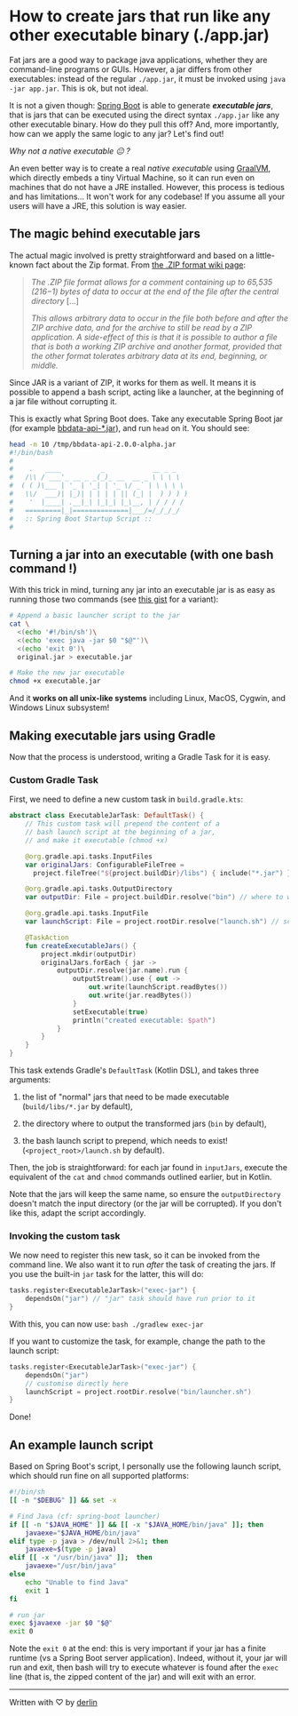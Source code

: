 # How to create jars that run like any other executable binary (./app.jar)

Fat jars are a good way to package java applications, whether they are command-line programs or GUIs. However, a jar differs from other executables: instead of the regular `./app.jar`, it must be invoked using `java -jar app.jar`. This is ok, but not ideal.

It is not a given though: [Spring Boot](https://docs.spring.io/spring-boot/docs/2.0.x/reference/html/deployment-install.html) is able to generate ***executable jars***, that is jars that can be executed using the direct syntax `./app.jar` like any other executable binary. How do they pull this off? And, more importantly, how can we apply the same logic to any jar? Let's find out!

*Why not a native executable 😐 ?*

An even better way is to create a real *native executable* using [GraalVM](https://www.graalvm.org), which directly embeds a tiny Virtual Machine, so it can run even on machines that do not have a JRE installed. However, this process is tedious and has limitations... It won't work for any codebase! If you assume all your users will have a JRE, this solution is way easier.

## The magic behind executable jars

The actual magic involved is pretty straightforward and based on a little-known fact about the Zip format. From [the .ZIP format wiki page](https://en.wikipedia.org/wiki/ZIP_(file_format)#Combination_with_other_file_formats):

> *The .ZIP file format allows for a comment containing up to 65,535 (216−1) bytes of data to occur at the end of the file after the central directory* \[...\]
> 
> *This allows arbitrary data to occur in the file both before and after the ZIP archive data, and for the archive to still be read by a ZIP application. A side-effect of this is that it is possible to author a file that is both a working ZIP archive and another format, provided that the other format tolerates arbitrary data at its end, beginning, or middle.*

Since JAR is a variant of ZIP, it works for them as well. It means it is possible to append a bash script, acting like a launcher, at the beginning of a jar file without corrupting it.

This is exactly what Spring Boot does. Take any executable Spring Boot jar (for example [bbdata-api-\*.jar](https://github.com/big-building-data/bbdata-api/releases/tag/nightly)), and run `head` on it. You should see:

```bash
head -n 10 /tmp/bbdata-api-2.0.0-alpha.jar
#!/bin/bash
#
#    .   ____          _            __ _ _
#   /\\ / ___'_ __ _ _(_)_ __  __ _ \ \ \ \
#  ( ( )\___ | '_ | '_| | '_ \/ _` | \ \ \ \
#   \\/  ___)| |_)| | | | | || (_| |  ) ) ) )
#    '  |____| .__|_| |_|_| |_\__, | / / / /
#   =========|_|==============|___/=/_/_/_/
#   :: Spring Boot Startup Script ::
#
```

## Turning a jar into an executable (with one bash command !)

With this trick in mind, turning any jar into an executable jar is as easy as running those two commands (see [this gist](https://gist.github.com/joewalnes/e200c21288edaa970453ec47b6711254) for a variant):

```bash
# Append a basic launcher script to the jar
cat \
  <(echo '#!/bin/sh')\
  <(echo 'exec java -jar $0 "$@"')\
  <(echo 'exit 0')\
  original.jar > executable.jar

# Make the new jar executable
chmod +x executable.jar
```

And it **works on all unix-like systems** including Linux, MacOS, Cygwin, and Windows Linux subsystem!

## Making executable jars using Gradle

Now that the process is understood, writing a Gradle Task for it is easy.

### Custom Gradle Task

First, we need to define a new custom task in `build.gradle.kts`:

```kotlin
abstract class ExecutableJarTask: DefaultTask() {
    // This custom task will prepend the content of a
    // bash launch script at the beginning of a jar,
    // and make it executable (chmod +x)

    @org.gradle.api.tasks.InputFiles
    var originalJars: ConfigurableFileTree = 
      project.fileTree("${project.buildDir}/libs") { include("*.jar") }

    @org.gradle.api.tasks.OutputDirectory
    var outputDir: File = project.buildDir.resolve("bin") // where to write the modified jar(s)

    @org.gradle.api.tasks.InputFile
    var launchScript: File = project.rootDir.resolve("launch.sh") // script to prepend

    @TaskAction
    fun createExecutableJars() {
        project.mkdir(outputDir)
        originalJars.forEach { jar ->
            outputDir.resolve(jar.name).run {
                outputStream().use { out ->
                    out.write(launchScript.readBytes())
                    out.write(jar.readBytes())
                }
                setExecutable(true)
                println("created executable: $path")
            }
        }
    }
}
```

This task extends Gradle's `DefaultTask` (Kotlin DSL), and takes three arguments:

1.  the list of "normal" jars that need to be made executable (`build/libs/*.jar` by default),
    
2.  the directory where to output the transformed jars (`bin` by default),
    
3.  the bash launch script to prepend, which needs to exist! (`<project_root>/launch.sh` by default).
    

Then, the job is straightforward: for each jar found in `inputJars`, execute the equivalent of the `cat` and `chmod` commands outlined earlier, but in Kotlin.

Note that the jars will keep the same name, so ensure the `outputDirectory` doesn't match the input directory (or the jar will be corrupted). If you don't like this, adapt the script accordingly.

### Invoking the custom task

We now need to register this new task, so it can be invoked from the command line. We also want it to run *after* the task of creating the jars. If you use the built-in `jar` task for the latter, this will do:

```kotlin
tasks.register<ExecutableJarTask>("exec-jar") {
    dependsOn("jar") // "jar" task should have run prior to it 
}
```

With this, you can now use: `bash ./gradlew exec-jar`

If you want to customize the task, for example, change the path to the launch script:

```kotlin
tasks.register<ExecutableJarTask>("exec-jar") {
    dependsOn("jar")
    // customise directly here
    launchScript = project.rootDir.resolve("bin/launcher.sh")
}
```

Done!

## An example launch script

Based on Spring Boot's script, I personally use the following launch script, which should run fine on all supported platforms:

```bash
#!/bin/sh
[[ -n "$DEBUG" ]] && set -x

# Find Java (cf: spring-boot launcher)
if [[ -n "$JAVA_HOME" ]] && [[ -x "$JAVA_HOME/bin/java" ]]; then
    javaexe="$JAVA_HOME/bin/java"
elif type -p java > /dev/null 2>&1; then
    javaexe=$(type -p java)
elif [[ -x "/usr/bin/java" ]];  then
    javaexe="/usr/bin/java"
else
    echo "Unable to find Java"
    exit 1
fi

# run jar
exec $javaexe -jar $0 "$@"
exit 0
```

Note the `exit 0` at the end: this is very important if your jar has a finite runtime (vs a Spring Boot server application). Indeed, without it, your jar will run and exit, then bash will try to execute whatever is found after the `exec` line (that is, the zipped content of the jar) and will exit with an error.

* * *

Written with ♡ by [derlin](https://github.com/derlin)
